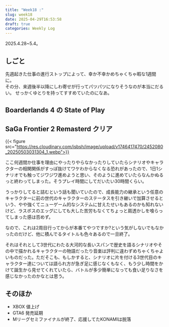 ```yaml
---
title: "Week18 :"
slug: week18
date: 2025-04-29T16:53:58
draft: true
categories: Weekly Log
---
```

2025.4.28~5.4。  


## しごと

先週起きた仕事の進行ストップによって、幸か不幸かめちゃくちゃ暇な1週間に。  
その分、来週後半以降にしわ寄せが行ってパツパツになりそうなのが本当にだるい。
せっかくゆとりを持ってすすめていたのになあ。

## Boarderlands 4 の State of Play



## SaGa Frontier 2 Remasterd クリア

{{< figure src="https://res.cloudinary.com/isbsh/image/upload/v1746417470/2452080_20250503031304_1.webp">}}

ここ何週間か仕事を理由にやったりやらなかったりしていたらシナリオやキャラクターの相関関係がすっぽ抜けてワケわからなくなる恐れがあったので、1日1シナリオでも触ってジワジワ進めようと思い、そのように進めていたらなんかぬるっと終わってしまった。そうプレイ時間にしてだいたい30時間くらい。

うっかりしてると詰むという話も聞いていたので、成長能力の継承という任意のキャラクターに前の世代のキャラクターのステータスを引き継いで加算させるという、やや強くてニューゲーム的なシステムに甘えたせいもあるのかも知れないけど、ラスボスのエッグにしても大した苦労もなくてちょっと肩透かしを喰らってしまった感は否めず。

なので、これは2周目行ってからが本番てやつですか?という気がしないでもなかったのだけど、他に積んでるタイトルも色々あるので一旦終了。

それはそれとして3世代にわたる大河的な長いスパンで歴史を語るシナリオやその中で描かれるキャラクターの物語だったり音楽は評判に違わずめちゃくちゃよいものだった。ただそこも、もしかすると、シナリオに片を付ける3世代目のキャラクター達については語られ方が急ぎ足に感じなくもなく、もう少し時間をかけて誕生から見せてくれていたら、バトルが多少簡単になっても食い足りなさを感じなかったのかなとは思う。

## そのほか

- XBOX 値上げ
- GTA6 発売延期
- Mリーグセミファイナルが終了、応援してたKONAMIは脱落

